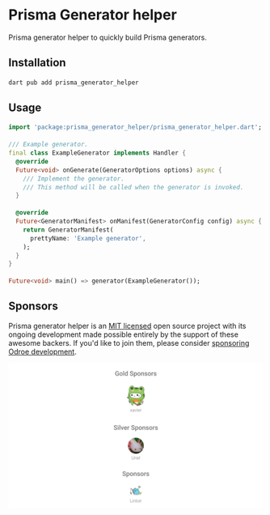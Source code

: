 # Prisma Generator helper

Prisma generator helper to quickly build Prisma generators.

## Installation

```bash
dart pub add prisma_generator_helper
```

## Usage

```dart
import 'package:prisma_generator_helper/prisma_generator_helper.dart';

/// Example generator.
final class ExampleGenerator implements Handler {
  @override
  Future<void> onGenerate(GeneratorOptions options) async {
    /// Implement the generator.
    /// This method will be called when the generator is invoked.
  }

  @override
  Future<GeneratorManifest> onManifest(GeneratorConfig config) async {
    return GeneratorManifest(
      prettyName: 'Example generator',
    );
  }
}

Future<void> main() => generator(ExampleGenerator());
```

## Sponsors

Prisma generator helper is an [MIT licensed](LICENSE) open source project with its ongoing development made possible entirely by the support of these awesome backers. If you'd like to join them, please consider [sponsoring Odroe development](https://github.com/sponsors/odroe).

<p align="center">
  <a target="_blank" href="https://github.com/sponsors/odroe#sponsors">
    <img alt="sponsors" src="https://github.com/odroe/.github/raw/main/sponsors.svg">
  </a>
</p>
